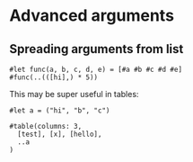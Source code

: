 # Advanced arguments

## Spreading arguments from list

```
#let func(a, b, c, d, e) = [#a #b #c #d #e]
#func(..(([hi],) * 5))
```

This may be super useful in tables:

```
#let a = ("hi", "b", "c")

#table(columns: 3,
  [test], [x], [hello],
  ..a
)
```